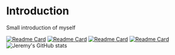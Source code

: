 # Introduction
Small introduction of myself


[![Readme Card](https://github-readme-stats.vercel.app/api/pin/?username=Jeremy-Mohammed&repo=Food4Cause&theme=tokyonight)](https://github.com/Jeremy-Mohammed/github-readme-stats)
[![Readme Card](https://github-readme-stats.vercel.app/api/pin/?username=Jeremy-Mohammed&repo=Website&theme=tokyonight)](https://github.com/Jeremy-Mohammed/github-readme-stats)
[![Readme Card](https://github-readme-stats.vercel.app/api/pin/?username=Jeremy-Mohammed&repo=Movie-Database&theme=tokyonight)](https://github.com/Jeremy-Mohammed/github-readme-stats)
[![Readme Card](https://github-readme-stats.vercel.app/api/pin/?username=Jeremy-Mohammed&repo=Spam-Detection&theme=tokyonight)](https://github.com/Jeremy-Mohammed/github-readme-stats)
![Jeremy's GitHub stats](https://github-readme-stats.vercel.app/api?username=Jeremy-Mohammed&show_icons=true&theme=tokyonight)
